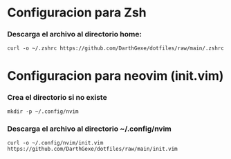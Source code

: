
# Configuracion para Zsh

### Descarga el archivo al directorio home:
```
curl -o ~/.zshrc https://github.com/DarthGexe/dotfiles/raw/main/.zshrc
```

# Configuracion para neovim (init.vim)

### Crea el directorio si no existe
```
mkdir -p ~/.config/nvim
```

### Descarga el archivo al directorio ~/.config/nvim
```
curl -o ~/.config/nvim/init.vim https://github.com/DarthGexe/dotfiles/raw/main/init.vim
```




